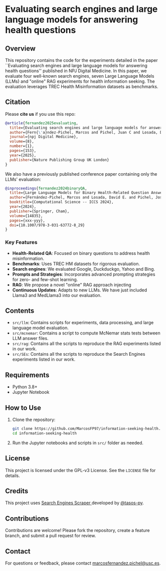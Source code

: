 # Evaluating search engines and large language models for answering health questions

## Overview
This repository contains the code for the experiments detailed in the paper ``Evaluating search engines and large language models for answering health questions'' published in NPJ Digital Medicine. In this paper, we evaluate four well-known search engines, seven Large Language Models (LLMs) and "online" RAG experiments for health information seeking. The evaluation leverages TREC Health Misinformation datasets as benchmarks.

## Citation
 Please **cite us** if you use this repo:

```bibtex
@article{fernandez2025evaluating,
  title={Evaluating search engines and large language models for answering health questions},
  author={Fern{\'a}ndez-Pichel, Marcos and Pichel, Juan C and Losada, David E},
  journal={npj Digital Medicine},
  volume={8},
  number={1},
  pages={153},
  year={2025},
  publisher={Nature Publishing Group UK London}
}
```
 We also have a previously published conference paper containing only the LLMs' evaluation:

```bibtex
@inproceedings{fernandez2024binaryQA,
  title={Large Language Models for Binary Health-Related Question Answering: A Zero- and Few-Shot Evaluation},
  author={Fernández-Pichel, Marcos and Losada, David E. and Pichel, José C.},
  booktitle={Computational Science -- ICCS 2024},
  year={2024},
  publisher={Springer, Cham},
  volume={14835},
  pages={xxx-yyy},
  doi={10.1007/978-3-031-63772-8_29}
}
```

### Key Features
- **Health-Related QA**: Focused on binary questions to address health misinformation.
- **Benchmarks**: Uses TREC HM datasets for rigorous evaluation.
- **Search engines**: We evaluated Google, Duckduckgo, Yahoo and Bing.
- **Prompts and Strategies**: Incorporates advanced prompting strategies for zero- and few-shot learning.
- **RAG**: We propose a novel "online" RAG approach injecting 
- **Continuous Updates**: Adapts to new LLMs. We have just included Llama3 and MedLlama3 into our evaluation.

## Contents
- `src/llm`: Contains scripts for experiments, data processing, and large language model evaluation.
- `src/mcnemar`: Contains a script to compute McNemar stats tests between LLM answer files.
- `src/rag`: Contains all the scripts to reproduce the RAG experiments listed in our work.
- `src/SEs`: Contains all the scripts to reproduce the Search Engines experiments listed in our work.

## Requirements
- Python 3.8+
- Jupyter Notebook

## How to Use
1. Clone the repository:
   ```bash
   git clone https://github.com/MarcosFP97/information-seeking-health.git
   cd information-seeking-health
   ```
3. Run the Jupyter notebooks and scripts in `src/` folder as needed.

## License
This project is licensed under the GPL-v3 License. See the `LICENSE` file for details.

## Credits
This project uses [Search Engines Scraper ](https://github.com/tasos-py/Search-Engines-Scraper) developed by [@tasos-py](https://github.com/tasos-py).

## Contributions
Contributions are welcome! Please fork the repository, create a feature branch, and submit a pull request for review. 

## Contact
For questions or feedback, please contact marcosfernandez.pichel@usc.es.
